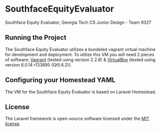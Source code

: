 # SouthfaceEquityEvaluator
Southface Equity Evaluator, Georgia Tech CS Junior Design - Team 9327

## Running the Project

The Southface Equity Evaluator utilizes a bundeled vagrant virtual machine for development and deployment. To utilize this VM you will need 2 pieces of software: [Vagrant](https://releases.hashicorp.com/vagrant/2.2.6/) (tested using version 2.2.6) & [VirtualBox](https://www.virtualbox.org/wiki/Downloads) (tested using version 6.0.14 r133895 (Qt5.6.2)).

## Configuring your Homestead YAML

The VM for the Southface Equity Evaluator is based on Laravel Homestead.

## License

The Laravel framework is open-source software licensed under the [MIT license](https://opensource.org/licenses/MIT).
